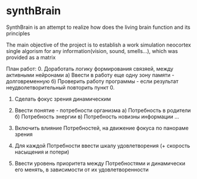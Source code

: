 # synthBrain

SynthBrain is an attempt to realize how does the living brain function and its principles

The main objective of the project is to establish a work simulation neocortex single algorism 
for any information(vision, sound, smells...), which was  provided as a matrix

План работ:
0. Доработать логику формирования связяей, между активными нейронами
    а) Ввести в работу еще одну зону памяти - долговременную
    б) Проверить работу программы - если результат неудволетворительный повторить пункт 0.
1. Сделать фокус зрения динамическим
2. Ввести понятие - потребности организма
    а) Потребность в родители
    б) Потребность энергии
    в) Потребность новизны информации
    ...

3. Включить влияние Потребностей, на движение фокуса по панораме зрения
4. Для каждой Потребности ввести шкалу удовлетворения (+ скорость насыщения и потери)
5. Ввести уровень приоритета между Потребностями и динамически его менять, в зависимости от их удовлетворенности
